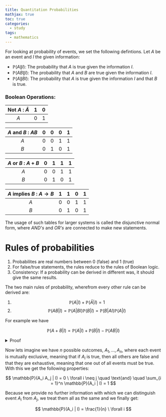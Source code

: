 ```yaml
---
title: Quantitation Probabilities
mathjax: true
toc: true
categories:
  - study
tags:
  - mathematics
---
```


For looking at probability of events, we set the following defintions. Let $A$ be an event and $I$ the 
given information:
- $\mathbb{P}(A \| I)$: The probability that $A$ is true given the information $I$.
- $\mathbb{P}(AB \| I)$: The probability that $A$ and $B$ are true given the information $I$.
- $\mathbb{P}(A \|B I)$: The probability that $A$ is true given the information $I$ and that $B$ is true. 

### Boolean Operations:

|  Not $A$ : $\bar{A}$  |  1  |  0  |
|:---------------------:|:---:|:---:|
|          $A$          |  0  |  1  |

| $A$ and $B$ : $AB$ | 0 | 0 | 0 | 1 |
|:------------------:|:-:|:-:|:-:|:-:|
|        $A$         | 0 | 0 | 1 | 1 |
|        $B$         | 0 | 1 | 0 | 1 |

| $A$ or $B$ : $A + B$ | 0 | 1 | 1 | 1 |
|:--------------------:|:-:|:-:|:-:|:-:|
|         $A$          | 0 | 0 | 1 | 1 |
|         $B$          | 0 | 1 | 0 | 1 |

| $A$ implies $B$ : $A \rightarrow B$ | 1 | 1 | 0 | 1 |
|:---------------------------------:|:-:|:-:|:-:|:-:|
|                $A$                | 0 | 0 | 1 | 1 |
|                $B$                | 0 | 1 | 0 | 1 |

The usage of such tables for larger systems is called the disjunctive normal form, where *AND's* and *OR's* are connected to make new statements.

# Rules of probabilities

1. Probabilites are real numbers between 0 (false) and 1 (true)
2. For false/true statements, the rules reduce to the rules of Boolean logic.
3. Consistency: If a probability can be derived in different was, it should give the same results.

The two main rules of probability, wherefrom every other rule can be derived are:
1. $$\mathbb{P}(A | I) + \mathbb{P}(\bar{A} | I)  = 1$$
2. $$ \mathbb{P}(AB | I) = \mathbb{P}(A | BI)\mathbb{P}(B | I) = \mathbb{P}(B | AI)\mathbb{P}(A | I)$$ 


For example we have

$$
\mathbb{P}(A + B | I) = \mathbb{P}(A | I) + \mathbb{P}(B | I) - \mathbb{P}(AB | I)
$$

<details>
<summary> Proof </summary>
$$
\begin{align*}
\mathbb{P}(A + B | I) 
&=\mathbb{P}(\overline{\bar{A}\bar{B}} | I) \\
&=1 - \mathbb{P}(\bar{A}\bar{B} | I) \\
&= 1 - (\mathbb{P}(\bar{A} | \bar{B}I)\mathbb{P}(\bar{B} | I)) \\
&= 1 - (1 - \mathbb{P}(A | \bar{B}I))\mathbb{P}(\bar{B} | I)) \\
&= 1 - \mathbb{P}(\bar{B} | I) + \mathbb{P}(A | \bar{B}I)\mathbb{P}(\bar{B} | I) \\
&= \mathbb{P}(B | I) + (\mathbb{P}(\bar{B} | AI) \mathbb{P}(A |I)) \\
&= \mathbb{P}(B | I) + (1 - \mathbb{P}(B | AI)) \mathbb{P}(A |I) \\
&= \mathbb{P}(B | I) + \mathbb{P}(A |I) - \mathbb{P}(B | AI)\mathbb{P}(A |I) \\
&= \mathbb{P}(B | I) + \mathbb{P}(A |I) - \mathbb{P}(AB | I) \quad q.e.d
\end{align*}
$$
</details>

Now lets imagine we have $n$ possible outcomes, $A_1, ..., A_n$, where each event is mutually exclusive,
 meaning that if $A_i$ is true, then all others are false and that they are exhaustive, 
 meaning that one out of all events must be true. With this we get the following properties:

$$
\mathbb{P}(A_i A_j | I) = 0 \ \forall i \neq j \quad \text{and} \quad \sum_{i = 1}^n \mathbb{P}(A_i | I) = 1
$$

Because we provide no further information with which we can distinguish event $A_i$ from $A_j$, we treat them all as the same and we finally get:

$$
\mathbb{P}(A_i | I) = \frac{1}{n} \ \forall i
$$
